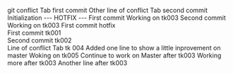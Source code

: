 git conflict						Tab first commit
Other line of conflict					Tab second commit  
Initialization 						--- HOTFIX --- 
First commit 						Working on tk003 
Second commit 						Working on tk003 
First commit hotfix  
First commit tk001  
Second commit tk002  
Line of conflict 					Tab tk 004 
Added one line to show a little inprovement on master  	Woking on tk005
Continue to work on Master after tk003
Working more after tk003
Another line after tk003
